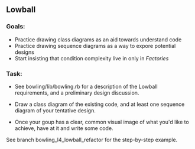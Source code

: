 ## Lowball


### Goals:

* Practice drawing class diagrams as an aid towards understand code
* Practice drawing sequence diagrams as a way to expore potential designs
* Start insisting that condition complexity live in only in *Factories*


### Task:

* See bowling/lib/bowling.rb for a description of the Lowball requirements, and a preliminary design discussion.

* Draw a class diagram of the existing code, and at least one sequence diagram of your tentative design.

* Once your goup has a clear, common visual image of what you'd like to achieve, have at it and write some code.

See branch bowling_l4_lowball_refactor for the step-by-step example.